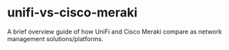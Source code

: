# unifi-vs-cisco-meraki
A brief overview guide of how UniFi and Cisco Meraki compare as network management solutions/platforms.

